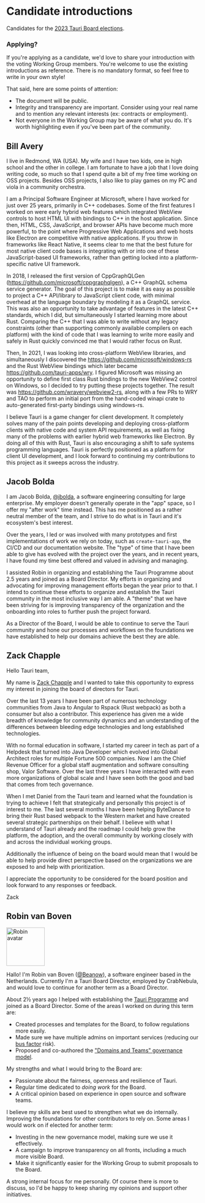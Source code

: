 # Candidate introductions

Candidates for the [2023 Tauri Board elections](README.md).

### Applying?

If you're applying as a candidate, we'd love to share your introduction with the voting Working Group members. You're welcome to use the existing introductions as reference. There is no mandatory format, so feel free to write in your own style!

That said, here are some points of attention:

- The document will be public.
- Integrity and transparency are important. Consider using your real name and to mention any relevant interests (ex: contracts or employment).
- Not everyone in the Working Group may be aware of what you do. It's worth highlighting even if you've been part of the community.

## Bill Avery

I live in Redmond, WA (USA). My wife and I have two kids, one in high school and the other in college. I am fortunate to have a job that I love doing writing code, so much so that I spend quite a bit of my free time working on OSS projects. Besides OSS projects, I also like to play games on my PC and viola in a community orchestra.

I am a Principal Software Engineer at Microsoft, where I have worked for just over 25 years, primarily in C++ codebases. Some of the first features I worked on were early hybrid web features which integrated WebView controls to host HTML UI with bindings to C++ in the host application.
Since then, HTML, CSS, JavaScript, and browser APIs have become much more powerful, to the point where Progressive Web Applications and web hosts like Electron are competitive with native applications. If you throw in frameworks like React Native, it seems clear to me that the best future for most native client code bases is integrating with or into one of these JavaScript-based UI frameworks, rather than getting locked into a platform-specific native UI framework.

In 2018, I released the first version of CppGraphQLGen (https://github.com/microsoft/cppgraphqlgen), a C++ GraphQL schema service generator. The goal of
this project is to make it as easy as possible to project a C++ API/library to JavaScript client code, with minimal overhead at the language boundary by modeling it as a GraphQL service. This was also an opportunity to take advantage of features in the latest C++ standards, which I did, but simultaneously I started learning more about Rust. Comparing the C++ that I was able to write without any legacy constraints (other than supporting commonly available compilers on each platform) with the kind of code that I was learning to write more easily and safely in Rust quickly convinced me that I would rather focus on Rust.

Then, In 2021, I was looking into cross-platform WebView libraries, and simultaneously I discovered the https://github.com/microsoft/windows-rs and the Rust WebView bindings which later became https://github.com/tauri-apps/wry. I figured Microsoft was missing an opportunity to define first class Rust bindings to the new WebView2 control on Windows, so I decided to try putting these projects together. The result was https://github.com/wravery/webview2-rs, along with a few PRs to WRY and TAO to perform an initial port from the hand-coded winapi crate to auto-generated first-party bindings using windows-rs.

I believe Tauri is a game changer for client development. It completely solves many of the pain points developing and deploying cross-platform clients with native code and system API requirements, as well as fixing many of the problems with earlier hybrid web frameworks like Electron. By doing all of this with Rust, Tauri is also encouraging a shift to safe systems programming languages. Tauri is perfectly positioned as a platform for client UI development, and I look forward to continuing my contributions to this project as it sweeps across the industry.

## Jacob Bolda

I am Jacob Bolda, [@jbolda][github-jbolda], a software engineering consulting for large enterprise. My employer doesn't generally operate in the "app" space, so I offer my "after work" time instead. This has me positioned as a rather neutral member of the team, and I strive to do what is in Tauri and it's ecosystem's best interest.

Over the years, I led or was involved with many prototypes and first implementations of work we rely on today, such as `create-tauri-app`, the CI/CD and our documentation website. The "type" of time that I have been able to give has evolved with the project over the years, and in recent years, I have found my time best offered and valued in advising and managing.

I assisted Robin in organizing and establishing the Tauri Programme about 2.5 years and joined as a Board Director. My efforts in organizing and advocating for improving management efforts began the year prior to that. I intend to continue these efforts to organize and establish the Tauri community in the most inclusive way I am able. A "theme" that we have been striving for is improving transparency of the organization and the onboarding into roles to further push the project forward.

As a Director of the Board, I would be able to continue to serve the Tauri community and hone our processes and workflows on the foundations we have established to help our domains achieve the best they are able.

[github-jbolda]: https://github.com/jbolda "Jacob Bolda - GitHub"

## Zack Chapple

Hello Tauri team,

My name is [Zack Chapple][linkedin-zack] and I wanted to take this opportunity to express my interest in joining the board of directors for Tauri.

Over the last 13 years I have been part of numerous technology communities from Java to Angular to Rspack (Rust webpack) as both a consumer but also a contributor. This experience has given me a wide breadth of knowledge for community dynamics and an understanding of the differences between bleeding edge technologies and long established technologies.

With no formal education in software, I started my career in tech as part of a Helpdesk that turned into Java Developer which evolved into Global Architect roles for multiple Fortune 500 companies. Now I am the Chief Revenue Officer for a global staff augmentation and software consulting shop, Valor Software. Over the last three years I have interacted with even more organizations of global scale and I have seen both the good and bad that comes from tech governance.

When I met Daniel from the Tauri team and learned what the foundation is trying to achieve I felt that strategically and personally this project is of interest to me. The last several months I have been helping ByteDance to bring their Rust based webpack to the Western market and have created several strategic partnerships on their behalf. I believe with what I understand of Tauri already and the roadmap I could help grow the platform, the adoption, and the overall community by working closely with and across the individual working groups.

Additionally the influence of being on the board would mean that I would be able to help provide direct perspective based on the organizations we are exposed to and help with prioritization.

I appreciate the opportunity to be considered for the board position and look forward to any responses or feedback.

Zack

[linkedin-zack]: https://www.linkedin.com/in/zackarychapple/ "Zackary Chapple - Linkedin"

## Robin van Boven

<img alt="Robin avatar" src="https://avatars.githubusercontent.com/u/497556?v=4&s=200" width="100" />

<!-- Opening -->

Hallo! I'm Robin van Boven ([@Beanow][github-beanow]), a software engineer based in the Netherlands. Currently I'm a Tauri Board Director, employed by CrabNebula, and would love to continue for another term as a Board Director.

<!-- History with / relevance for Tauri -->

About 2½ years ago I helped with establishing the [Tauri Programme][statutes] and joined as a Board Director. Some of the areas I worked on during this term are:

- Created processes and templates for the Board, to follow regulations more easily.
- Made sure we have multiple admins on important services (reducing our [bus factor] risk).
- Proposed and co-authored the ["Domains and Teams" governance model][governance].

<!-- What you bring to the table -->

My strengths and what I would bring to the Board are:

- Passionate about the fairness, openness and resilience of Tauri.
- Regular time dedicated to _doing work_ for the Board.
- A critical opinion based on experience in open source and software teams.

<!-- Future for Tauri; What you're interested in realizing next term. -->

I believe my skills are best used to strengthen what we do internally. Improving the foundations for other contributors to rely on. Some areas I would work on if elected for another term:

- Investing in the new governance model, making sure we use it effectively.
- A campaign to improve transparency on all fronts, including a much more visible Board.
- Make it significantly easier for the Working Group to submit proposals to the Board.

A strong internal focus for me personally. Of course there is more to discuss, so I'd be happy to keep sharing my opinions and support other initiatives.

[github-beanow]: https://github.com/beanow "Beanow - GitHub"
[statutes]: https://dracc.commonsconservancy.org/0035/ "Statutes of Tauri"
[bus factor]: https://en.wikipedia.org/wiki/Bus_factor "Bus factor - Wikipedia"
[governance]: https://tauri.app/about/governance "Tauri Governance"
